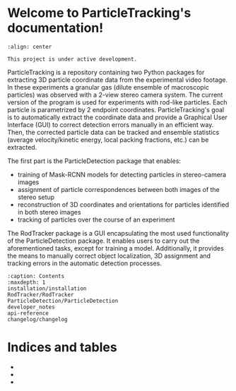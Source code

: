 # Welcome to ParticleTracking's documentation!
```{image} RodTrackerLogo_big.png
:align: center
```
```{note}
This project is under active development.
```

ParticleTracking is a repository containing two Python packages for extracting 3D particle coordinate data from the experimental video footage.
In these experiments a granular gas (dilute ensemble of macroscopic particles) was observed with a 2-view stereo camera system. 
The current version of the program is used for experiments with rod-like particles. Each particle is parametrized by 2 endpoint coordinates.
ParticleTracking's goal is to automatically extract the coordinate data and provide a Graphical User Interface (GUI) to correct detection errors manually in an efficient way.
Then, the corrected particle data can be tracked and ensemble statistics (average velocity/kinetic energy, local packing fractions, etc.) can be extracted.

The first part is the ParticleDetection package that enables:
- training of Mask-RCNN models for detecting particles in stereo-camera images
- assignment of particle correspondences between both images of the stereo setup
- reconstruction of 3D coordinates and orientations for particles identified in both stereo images
- tracking of particles over the course of an experiment

The RodTracker package is a GUI encapsulating the most used functionality of the ParticleDetection package. It enables users to carry out the aforementioned tasks, except for training a model. Additionally, it provides the means to manually correct object localization, 3D assignment and tracking errors in the automatic detection processes.

```{toctree}
:caption: Contents
:maxdepth: 1
installation/installation
RodTracker/RodTracker
ParticleDetection/ParticleDetection
developer_notes
api-reference
changelog/changelog
```

# Indices and tables

- [](genindex)
- [](modindex)
- [](search)
